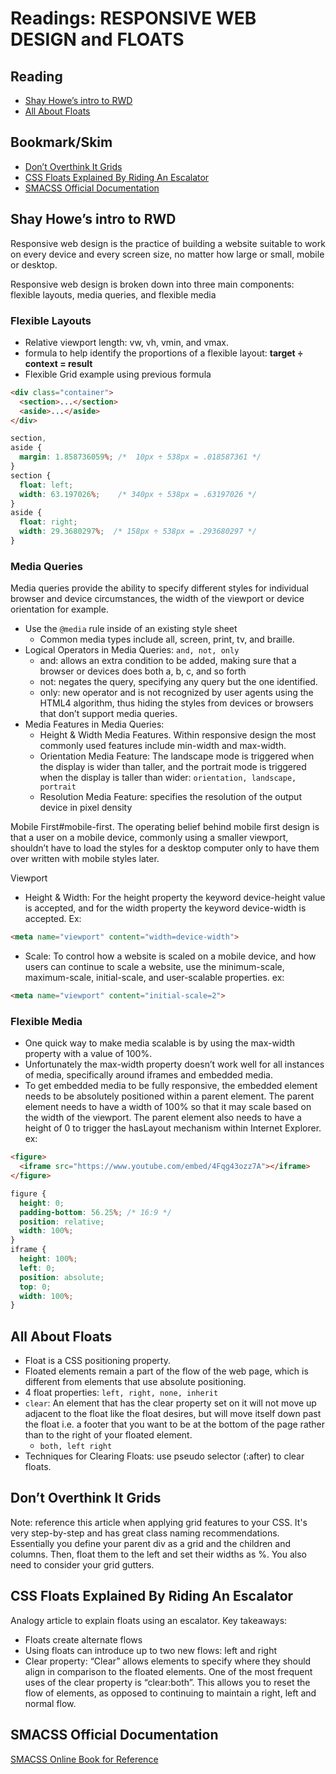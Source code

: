 # Readings: RESPONSIVE WEB DESIGN and FLOATS

## Reading

* [Shay Howe’s intro to RWD](https://learn.shayhowe.com/advanced-html-css/responsive-web-design/)
* [All About Floats](https://css-tricks.com/all-about-floats/)

## Bookmark/Skim

* [Don’t Overthink It Grids](https://css-tricks.com/dont-overthink-it-grids/)
* [CSS Floats Explained By Riding An Escalator](https://www.freecodecamp.org/news/css-floats-explained-by-riding-an-escalator-57fa55232333/)
* [SMACSS Official Documentation](http://smacss.com/)

## Shay Howe’s intro to RWD
Responsive web design is the practice of building a website suitable to work on every device and every screen size, no matter how large or small, mobile or desktop.

Responsive web design is broken down into three main components: flexible layouts, media queries, and flexible media

### Flexible Layouts
* Relative viewport length: vw, vh, vmin, and vmax.
* formula to help identify the proportions of a flexible layout: **target ÷ context = result**
* Flexible Grid example using previous formula

```HTML
<div class="container">
  <section>...</section>
  <aside>...</aside>
</div>
```

```CSS
section,
aside {
  margin: 1.858736059%; /*  10px ÷ 538px = .018587361 */
}
section {
  float: left;
  width: 63.197026%;    /* 340px ÷ 538px = .63197026 */   
}
aside {
  float: right;
  width: 29.3680297%;  /* 158px ÷ 538px = .293680297 */
}
```
### Media Queries
Media queries provide the ability to specify different styles for individual browser and device circumstances, the width of the viewport or device orientation for example. 

* Use the `@media` rule inside of an existing style sheet
  * Common media types include all, screen, print, tv, and braille.
* Logical Operators in Media Queries: `and, not, only`
  * and: allows an extra condition to be added, making sure that a browser or devices does both a, b, c, and so forth
  * not: negates the query, specifying any query but the one identified.
  * only: new operator and is not recognized by user agents using the HTML4 algorithm, thus hiding the styles from devices or browsers that don’t support media queries.
* Media Features in Media Queries:
  * Height & Width Media Features. Within responsive design the most commonly used features include min-width and max-width.
  * Orientation Media Feature: The landscape mode is triggered when the display is wider than taller, and the portrait mode is triggered when the display is taller than wider: `orientation, landscape, portrait`
  * Resolution Media Feature: specifies the resolution of the output device in pixel density

Mobile First#mobile-first. The operating belief behind mobile first design is that a user on a mobile device, commonly using a smaller viewport, shouldn’t have to load the styles for a desktop computer only to have them over written with mobile styles later.

Viewport 
* Height & Width: For the height property the keyword device-height value is accepted, and for the width property the keyword device-width is accepted. Ex:

```HTML
<meta name="viewport" content="width=device-width">
```

* Scale: To control how a website is scaled on a mobile device, and how users can continue to scale a website, use the minimum-scale, maximum-scale, initial-scale, and user-scalable properties. ex: 

```HTML
<meta name="viewport" content="initial-scale=2">
```

### Flexible Media
* One quick way to make media scalable is by using the max-width property with a value of 100%.
* Unfortunately the max-width property doesn’t work well for all instances of media, specifically around iframes and embedded media.
* To get embedded media to be fully responsive, the embedded element needs to be absolutely positioned within a parent element. The parent element needs to have a width of 100% so that it may scale based on the width of the viewport. The parent element also needs to have a height of 0 to trigger the hasLayout mechanism within Internet Explorer. ex:

```HTML
<figure>
  <iframe src="https://www.youtube.com/embed/4Fqg43ozz7A"></iframe>
</figure>
```

```CSS 
figure {
  height: 0;
  padding-bottom: 56.25%; /* 16:9 */
  position: relative;
  width: 100%;
}
iframe {
  height: 100%;
  left: 0;
  position: absolute;
  top: 0;
  width: 100%;
}
```

## All About Floats
* Float is a CSS positioning property. 
* Floated elements remain a part of the flow of the web page, which is different from elements that use absolute positioning. 
* 4 float properties: `left, right, none, inherit`
* `clear`: An element that has the clear property set on it will not move up adjacent to the float like the float desires, but will move itself down past the float i.e. a footer that you want to be at the bottom of the page rather than to the right of your floated element. 
  *  `both, left right`
* Techniques for Clearing Floats: use pseudo selector (:after) to clear floats.

## Don’t Overthink It Grids
Note: reference this article when applying grid features to your CSS. It's very step-by-step and has great class naming recommendations. Essentially you define your parent div as a grid and the children and columns. Then, float them to the left and set their widths as %. You also need to consider your grid gutters.

## CSS Floats Explained By Riding An Escalator
Analogy article to explain floats using an escalator. Key takeaways: 
  * Floats create alternate flows
  * Using floats can introduce up to two new flows: left and right
  * Clear property: “Clear” allows elements to specify where they should align in comparison to the floated elements. One of the most frequent uses of the clear property is “clear:both”. This allows you to reset the flow of elements, as opposed to continuing to maintain a right, left and normal flow. 

## SMACSS Official Documentation
[SMACSS Online Book for Reference](http://smacss.com/book/)
